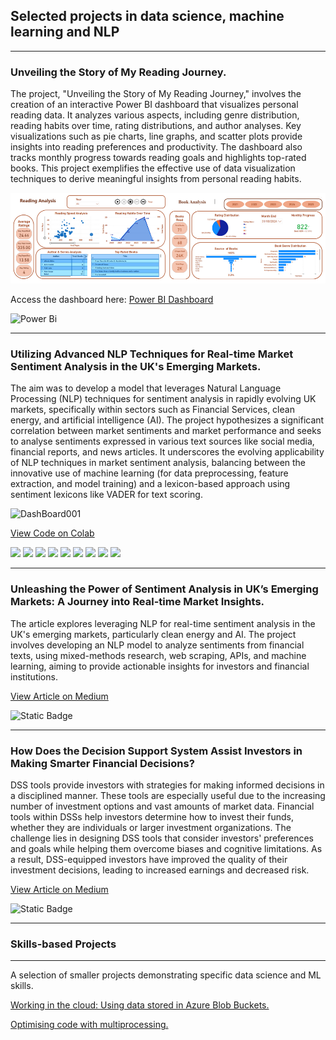 ## Selected projects in data science, machine learning and NLP
---
### Unveiling the Story of My Reading Journey.

The project, "Unveiling the Story of My Reading Journey," involves the creation of an interactive Power BI dashboard that visualizes personal reading data. It analyzes various aspects, including genre distribution, reading habits over time, rating distributions, and author analyses. Key visualizations such as pie charts, line graphs, and scatter plots provide insights into reading preferences and productivity. The dashboard also tracks monthly progress towards reading goals and highlights top-rated books. This project exemplifies the effective use of data visualization techniques to derive meaningful insights from personal reading habits.

![Analysis](images/Analysis.png)

Access the dashboard here: <a href="https://app.powerbi.com/view?r=eyJrIjoiNmExM2VmZGQtNDI0MC00NTJmLTliZWQtYmIwZjBiMzFjYmZlIiwidCI6IjhjZTBhOTAzLTYxMDQtNGY1YS1hNTZhLTk0MzQ1Mjc1NGEwMCJ9">Power BI Dashboard</a>

![Power Bi](https://img.shields.io/badge/power_bi-F2C811?style=for-the-badge&logo=powerbi&logoColor=black)

--- 
### Utilizing Advanced NLP Techniques for Real-time Market Sentiment Analysis in the UK's Emerging Markets.

The aim was to develop a model that leverages Natural Language Processing (NLP) techniques for sentiment analysis in rapidly evolving UK markets, specifically within sectors such as Financial Services, clean energy, and artificial intelligence (AI). The project hypothesizes a significant correlation between market sentiments and market performance and seeks to analyse sentiments expressed in various text sources like social media, financial reports, and news articles.
It underscores the evolving applicability of NLP techniques in market sentiment analysis, balancing between the innovative use of machine learning (for data preprocessing, feature extraction, and model training) and a lexicon-based approach using sentiment lexicons like VADER for text scoring.

![DashBoard001](https://github.com/MathaiSibu/MathaiSibu.github.io/assets/134139154/6de1b368-d474-4976-ad5b-7151aa05acde)

<a href="https://colab.research.google.com/drive/1AY3ZXtWApLM28IdSj2jzBqHbVHbLTDz7?usp=sharing/" target="_blank">View Code on Colab</a>

[![](https://img.shields.io/badge/R-276DC3?style=for-the-badge&logo=r&logoColor=white)](#) [![](https://img.shields.io/badge/Python-14354C?style=for-the-badge&logo=python&logoColor=white)](#) [![](https://img.shields.io/badge/TensorFlow-FF6F00?style=for-the-badge&logo=tensorflow&logoColor=white)](#) [![](https://img.shields.io/badge/SQL-07405E?style=for-the-badge&logo=sqlite&logoColor=white)](#) [![](https://img.shields.io/badge/NoSQL-4EA94B?style=for-the-badge&logo=mongodb&logoColor=white)](#) [![](https://img.shields.io/badge/Apache%20Hadoop-66CCFF?style=for-the-badge&logo=apachehadoop&logoColor=black)](#) [![](https://img.shields.io/badge/Spark%20AR-FF5C83?style=for-the-badge&logo=Spark%20AR&logoColor=white)](#) [![](https://img.shields.io/badge/Tableau-E97627?style=for-the-badge&logo=Tableau&logoColor=white)](#) [![](https://img.shields.io/badge/scikit--learn-%23F7931E.svg?style=for-the-badge&logo=scikit-learn&logoColor=white)](#) 

---
### Unleashing the Power of Sentiment Analysis in UK’s Emerging Markets: A Journey into Real-time Market Insights.

The article explores leveraging NLP for real-time sentiment analysis in the UK's emerging markets, particularly clean energy and AI. The project involves developing an NLP model to analyze sentiments from financial texts, using mixed-methods research, web scraping, APIs, and machine learning, aiming to provide actionable insights for investors and financial institutions.

<a href="https://medium.com/@kmsibu/unleashing-the-power-of-sentiment-analysis-in-uks-emerging-markets-a-journey-into-real-time-4adac021f573" target="_blank">View Article on Medium</a>

![Static Badge](https://img.shields.io/badge/Medium-badge?style=plastic&logo=Medium&logoColor=white&labelColor=black&color=white)

---
### How Does the Decision Support System Assist Investors in Making Smarter Financial Decisions?

DSS tools provide investors with strategies for making informed decisions in a disciplined manner. These tools are especially useful due to the increasing number of investment options and vast amounts of market data. Financial tools within DSSs help investors determine how to invest their funds, whether they are individuals or larger investment organizations. The challenge lies in designing DSS tools that consider investors' preferences and goals while helping them overcome biases and cognitive limitations. As a result, DSS-equipped investors have improved the quality of their investment decisions, leading to increased earnings and decreased risk.

<a href="https://medium.com/@kmsibu/how-does-the-decision-support-system-assist-investors-in-making-smarter-financial-decisions-5f17f8d885a" target="_blank">View Article on Medium</a>

![Static Badge](https://img.shields.io/badge/Medium-badge?style=plastic&logo=Medium&logoColor=white&labelColor=black&color=white)

---
### Skills-based Projects
---
A selection of smaller projects demonstrating specific data science and ML skills.

<a href="https://mathaisibu.github.io/" target="_blank">Working in the cloud: Using data stored in Azure Blob Buckets.</a>

<a href="https://mathaisibu.github.io/" target="_blank">Optimising code with multiprocessing.</a>

